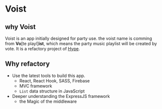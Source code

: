 # Voist

## why Voist

Voist is an app initially designed for party use. the voist name is comming from **Vo**[te playl]**ist**, which means the party music playlist will be created by vote. It is a refactory project of [Hype](https://github.com/Epiphamatic/Project-2).

## Why refactory

- Use the latest tools to build this app.
  - React, React Hook, SASS, Firebase
  - MVC framework
  - `List` data structure in JavaScript
- Deeper understanding the ExpressJS framework
  - the Magic of the middleware

